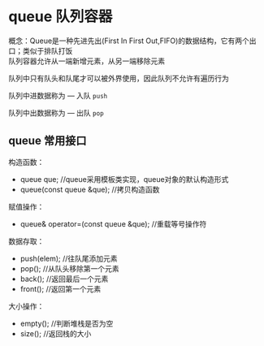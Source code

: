 # queue 队列容器

概念：Queue是一种先进先出(First In First Out,FIFO)的数据结构，它有两个出口；类似于排队打饭        
队列容器允许从一端新增元素，从另一端移除元素   

队列中只有队头和队尾才可以被外界使用，因此队列不允许有遍历行为   

队列中进数据称为 — 入队 `push`  

队列中出数据称为 — 出队 `pop`  

## queue 常用接口

构造函数：

+ queue<T> que; //queue采用模板类实现，queue对象的默认构造形式
+ queue(const queue &que); //拷贝构造函数

赋值操作：  

+ queue& operator=(const queue &que); //重载等号操作符

数据存取：  

+ push(elem); //往队尾添加元素
+ pop(); //从队头移除第一个元素
+ back(); //返回最后一个元素
+ front(); //返回第一个元素

大小操作：

+ empty(); //判断堆栈是否为空
+ size(); //返回栈的大小